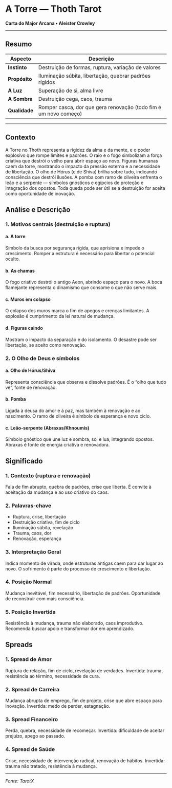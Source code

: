 # A Torre — Thoth Tarot

**Carta do Major Arcana • Aleister Crowley**

---

## Resumo

| Aspecto | Descrição |
|---------|-----------|
| **Instinto** | Destruição de formas, ruptura, variação de valores |
| **Propósito** | Iluminação súbita, libertação, quebrar padrões rígidos |
| **A Luz** | Superação de si, alma livre |
| **A Sombra** | Destruição cega, caos, trauma |
| **Qualidade** | Romper casca, dor que gera renovação (todo fim é um novo começo) |

---

## Contexto

A Torre no Thoth representa a rigidez da alma e da mente, e o poder explosivo que rompe limites e padrões. O raio e o fogo simbolizam a força criativa que destrói o velho para abrir espaço ao novo. Figuras humanas caem da torre, mostrando o impacto da pressão externa e a necessidade de libertação. O olho de Hórus (e de Shiva) brilha sobre tudo, indicando consciência que destrói ilusões. A pomba com ramo de oliveira enfrenta o leão e a serpente — símbolos gnósticos e egípcios de proteção e integração dos opostos. Toda queda pode ser útil se a destruição for aceita como oportunidade de inovação.

## Análise e Descrição

### 1. Motivos centrais (destruição e ruptura)

#### a. A torre

Símbolo da busca por segurança rígida, que aprisiona e impede o crescimento. Romper a estrutura é necessário para libertar o potencial oculto.

#### b. As chamas

O fogo criativo destrói o antigo Aeon, abrindo espaço para o novo. A boca flamejante representa o dinamismo que consome o que não serve mais.

#### c. Muros em colapso

O colapso dos muros marca o fim de apegos e crenças limitantes. A explosão é cumprimento da lei natural de mudança.

#### d. Figuras caindo

Mostram o impacto da separação e do isolamento. O desastre pode ser libertação, se aceito como renovação.

### 2. O Olho de Deus e símbolos

#### a. Olho de Hórus/Shiva

Representa consciência que observa e dissolve padrões. É o “olho que tudo vê”, fonte de renovação.

#### b. Pomba

Ligada à deusa do amor e à paz, mas também à renovação e ao nascimento. O ramo de oliveira é símbolo de esperança e novo ciclo.

#### c. Leão-serpente (Abraxas/Khnoumis)

Símbolo gnóstico que une luz e sombra, sol e lua, integrando opostos. Abraxas é fonte de energia criativa e renovadora.

## Significado

### 1. Contexto (ruptura e renovação)

Fala de fim abrupto, quebra de padrões, crise que liberta. É convite à aceitação da mudança e ao uso criativo do caos.

### 2. Palavras‑chave

- Ruptura, crise, libertação
- Destruição criativa, fim de ciclo
- Iluminação súbita, revelação
- Trauma, caos, dor
- Renovação, esperança

### 3. Interpretação Geral

Indica momento de virada, onde estruturas antigas caem para dar lugar ao novo. O sofrimento é parte do processo de crescimento e libertação.

### 4. Posição Normal

Mudança inevitável, fim necessário, libertação de padrões. Oportunidade de reconstruir com mais consciência.

### 5. Posição Invertida

Resistência à mudança, trauma não elaborado, caos improdutivo. Recomenda buscar apoio e transformar dor em aprendizado.

## Spreads

### 1. Spread de Amor

Ruptura de relação, fim de ciclo, revelação de verdades. Invertida: trauma, resistência ao término, necessidade de cura.

### 2. Spread de Carreira

Mudança abrupta de emprego, fim de projeto, crise que abre espaço para inovação. Invertida: medo de perder, estagnação.

### 3. Spread Financeiro

Perda, quebra, necessidade de recomeçar. Invertida: dificuldade de aceitar prejuízo, apego ao passado.

### 4. Spread de Saúde

Crise, necessidade de intervenção radical, renovação de hábitos. Invertida: trauma não tratado, resistência à mudança.

---

*Fonte: TarotX*
